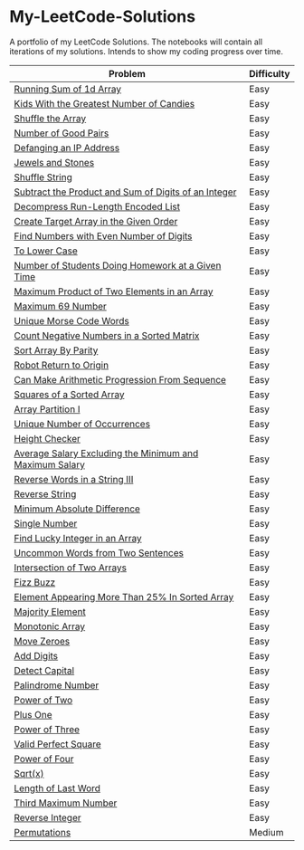 # My-LeetCode-Solutions
A portfolio of my LeetCode Solutions. The notebooks will contain all iterations of my solutions. Intends to show my coding progress over time.


|        Problem           |  Difficulty   |
| ------------------------ | ------------- |
| [Running Sum of 1d Array](https://leetcode.com/problems/running-sum-of-1d-array/)  |     Easy      |
| [Kids With the Greatest Number of Candies](https://leetcode.com/problems/kids-with-the-greatest-number-of-candies) | Easy |
|        [Shuffle the Array](https://leetcode.com/problems/shuffle-the-array)           |  Easy   |
|        [Number of Good Pairs](https://leetcode.com/problems/number-of-good-pairs)           |  Easy   |
|        [Defanging an IP Address](https://leetcode.com/problems/defanging-an-ip-address)           |  Easy   |
|        [Jewels and Stones](https://leetcode.com/problems/jewels-and-stones)           |  Easy   |
|        [Shuffle String](https://leetcode.com/problems/shuffle-string)           |  Easy   |
|        [Subtract the Product and Sum of Digits of an Integer](https://leetcode.com/problems/subtract-the-product-and-sum-of-digits-of-an-integer)           |  Easy   |
|        [Decompress Run-Length Encoded List](https://leetcode.com/problems/decompress-run-length-encoded-list)           |  Easy   |
|        [Create Target Array in the Given Order ](https://leetcode.com/problems/create-target-array-in-the-given-order)           |  Easy   |
|        [Find Numbers with Even Number of Digits ](https://leetcode.com/problems/find-numbers-with-even-number-of-digits)           |  Easy   |
|        [To Lower Case ](https://leetcode.com/problems/to-lower-case)           |  Easy   |
|        [Number of Students Doing Homework at a Given Time ](https://leetcode.com/problems/number-of-students-doing-homework-at-a-given-time)           |  Easy   |
|        [Maximum Product of Two Elements in an Array ](https://leetcode.com/problems/maximum-product-of-two-elements-in-an-array)           |  Easy   |
|        [Maximum 69 Number](https://leetcode.com/problems/maximum-69-number)           |  Easy   |
|        [Unique Morse Code Words](https://leetcode.com/problems/unique-morse-code-words)           |  Easy   |
|        [Count Negative Numbers in a Sorted Matrix](https://leetcode.com/problems/count-negative-numbers-in-a-sorted-matrix)           |  Easy   |
|        [Sort Array By Parity](https://leetcode.com/problems/sort-array-by-parity)           |  Easy   |
|        [Robot Return to Origin](https://leetcode.com/problems/robot-return-to-origin)           |  Easy   |
|        [Can Make Arithmetic Progression From Sequence](https://leetcode.com/problems/can-make-arithmetic-progression-from-sequence)           |  Easy   |
|        [Squares of a Sorted Array](https://leetcode.com/problems/squares-of-a-sorted-array)           |  Easy   |
|        [Array Partition I](https://leetcode.com/problems/array-partition-i)           |  Easy   |
|        [Unique Number of Occurrences](https://leetcode.com/problems/unique-number-of-occurrences)           |  Easy   |
|        [Height Checker](https://leetcode.com/problems/height-checker)           |  Easy   |
|        [Average Salary Excluding the Minimum and Maximum Salary](https://leetcode.com/problems/average-salary-excluding-the-minimum-and-maximum-salary)           |  Easy   |
|        [Reverse Words in a String III](https://leetcode.com/problems/reverse-words-in-a-string-iii)           |  Easy   |
|        [Reverse String](https://leetcode.com/problems/reverse-string)           |  Easy   |
|        [Minimum Absolute Difference](https://leetcode.com/problems/minimum-absolute-difference)           |  Easy   |
|        [Single Number](https://leetcode.com/problems/single-number)           |  Easy   |
|        [Find Lucky Integer in an Array](https://leetcode.com/problems/find-lucky-integer-in-an-array)           |  Easy   |
|        [Uncommon Words from Two Sentences](https://leetcode.com/problems/uncommon-words-from-two-sentences)           |  Easy   |
|        [Intersection of Two Arrays](https://leetcode.com/problems/intersection-of-two-arrays)           |  Easy   |
|        [Fizz Buzz](https://leetcode.com/problems/fizz-buzz)           |  Easy   |
|        [Element Appearing More Than 25% In Sorted Array](https://leetcode.com/problems/element-appearing-more-than-25-in-sorted-array)           |  Easy   |
|        [Majority Element](https://leetcode.com/problems/majority-element)           |  Easy   |
|        [Monotonic Array](https://leetcode.com/problems/monotonic-array)           |  Easy   |
|        [Move Zeroes ](https://leetcode.com/problems/move-zeroes)           |  Easy   |
|        [Add Digits](https://leetcode.com/problems/add-digits)           |  Easy   |
|        [Detect Capital](https://leetcode.com/problems/detect-capital)           |  Easy   |
|        [Palindrome Number](https://leetcode.com/problems/palindrome-number)           |  Easy   |
|        [Power of Two](https://leetcode.com/problems/power-of-two)           |  Easy   |
|        [Plus One](https://leetcode.com/problems/plus-one)           |  Easy   |
|        [Power of Three](https://leetcode.com/problems/power-of-three)           |  Easy   |
|        [Valid Perfect Square](https://leetcode.com/problems/valid-perfect-square)           |  Easy   |
|        [Power of Four](https://leetcode.com/problems/power-of-four)           |  Easy   |
|        [Sqrt(x) ](https://leetcode.com/problems/sqrtx)           |  Easy   |
|        [Length of Last Word](https://leetcode.com/problems/length-of-last-word)           |  Easy   |
|        [Third Maximum Number](https://leetcode.com/problems/third-maximum-number)           |  Easy   |
|        [Reverse Integer](https://leetcode.com/problems/reverse-integer)           |  Easy   |
|        [Permutations](https://leetcode.com/problems/permutations)           |  Medium   |

